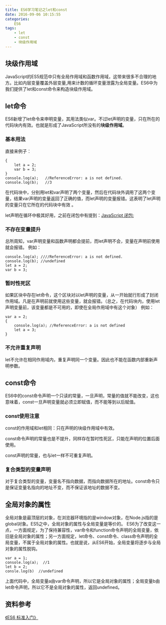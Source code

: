 ```yaml
---
title: ES6学习笔记之let和const
date: 2016-09-06 10:15:55
categories:
	ES6
tags:
	- let
	- const
	- 块级作用域
---
```

## 块级作用域
JavaScript的ES5规范中只有全局作用域和函数作用域，这带来很多不合理的地方。比如内层变量覆盖外层变量,用来计数的循环变量泄露为全局变量。ES6中为我们提供了let和const命令来构造块级作用域。
<!-- more -->
## let命令
ES6新增了let命令来申明变量，其用法类似var。不过let声明的变量，只在所在的代码块内有效。也就是形成了JavaScript所没有的**块级作用域**。
### 基本用法
直接来例子：
```
{
    let a = 2;
    var b = 3;
}
console.log(a);   //ReferenceError: a is not defined.
console.log(b);   //3
```
在代码块中，分别用let和var声明了两个变量，然后在代码块外调用了这两个变量，结果var声明的变量返回了正确的值，而let声明的变量报错。这表明了let声明的变量只在它所在的代码块中有效 。

let声明在循环中极其好用，之前在闭包中有提到：[JavaScript 闭包](http://smilebug.me/2016/07/26/JavaScript-%E9%97%AD%E5%8C%85/);
### 不存在变量提升
总所周知，var声明变量和函数声明都会提前，而let声明不会，变量在声明前使用就会报错。
例如：
```
console.log(a); ////ReferenceError: a is not defined.
console.log(b); //undefined
let a = 2;
var b = 3;
```
### 暂时性死区
如果区块中存在let命令，这个区块对以let声明的变量，从一开始就行形成了封闭作用域。凡是在声明前就使用这些变量，就会报错。（总之，在代码块内，使用let声明变量前，该变量都是不可用的，即使在全局作用域中有这个对象）
例如：
```
var a = 2;
{
    console.log(a); //ReferenceError: a is not defined
    let a = 3;
}
```
### 不允许重复声明
let不允许在相同作用域内，重复声明同一个变量。因此也不能在函数内部重新声明参数。
## const命令
ES6中的const命令声明一个只读的常量，一旦声明，常量的值就不能改变，这也意味着，const一旦声明变量就必须立即赋值，而不能等到以后赋值。
### const使用注意
const的作用域和let相同：只在声明的块级作用域中有效。

const命令声明的常量也是不提升，同样存在暂时性死区，只能在声明的位置后面使用。

const声明的常量，也与let一样不可重复声明。
### 复合类型的变量声明
对于复合类型的变量，变量名不指向数据，而指向数据所在的地址。const命令只是保证变量名指向的地址不变，而不保证该地址的数据不变。
## 全局对象的属性
全局对象是最顶层的对象，在浏览器环境指的是window对象，在Node.js指的是global对象。ES5之中，全局对象的属性与全局变量是等价的。
ES6为了改变这一点，一方面规定，为了保持兼容性，var命令和function命令声明的全局变量，依旧是全局对象的属性；另一方面规定，let命令、const命令、class命令声明的全局变量，不属于全局对象的属性。也就是说，从ES6开始，全局变量将逐步与全局对象的属性脱钩。
```
var a = 1;
console.log(a);  //1
let b = 2;
consle.log(b)  //undefined
```
上面代码中，全局变量a由var命令声明，所以它是全局对象的属性；全局变量b由let命令声明，所以它不是全局对象的属性，返回undefined。
## 资料参考
[《ES6 标准入门》](http://es6.ruanyifeng.com/#docs/let)
